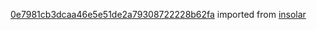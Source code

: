 [0e7981cb3dcaa46e5e51de2a79308722228b62fa](https://github.com/insolar/insolar/commit/0e7981cb3dcaa46e5e51de2a79308722228b62fa) imported from [insolar](https://github.com/insolar/insolar)
